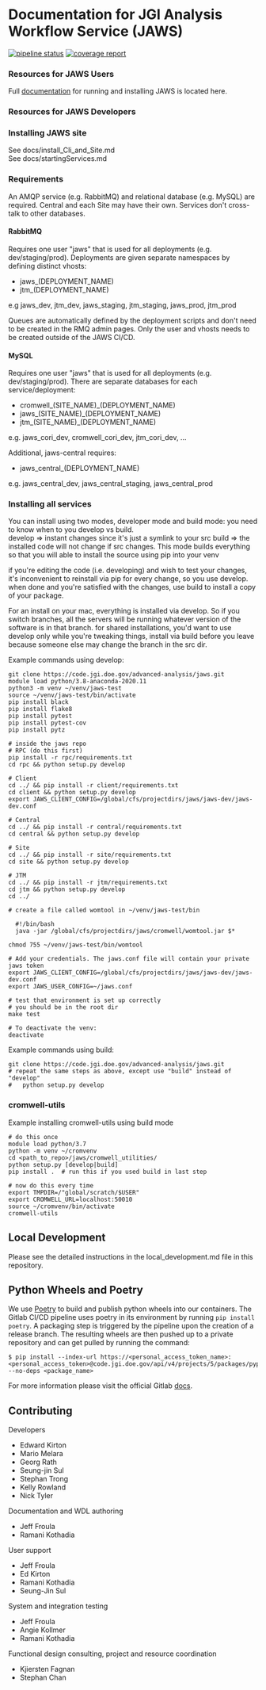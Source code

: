 # Documentation for JGI Analysis Workflow Service (JAWS)

[![pipeline status](https://code.jgi.doe.gov/advanced-analysis/jaws/badges/dev/pipeline.svg)](https://code.jgi.doe.gov/advanced-analysis/jaws/commits/dev) [![coverage report](https://code.jgi.doe.gov/advanced-analysis/jaws/badges/dev/coverage.svg)](https://code.jgi.doe.gov/advanced-analysis/jaws/commits/dev)

### Resources for JAWS Users
Full [documentation](https://jaws-docs.readthedocs.io) for running and installing JAWS is located here.


### Resources for JAWS Developers

### Installing JAWS site
See docs/install_Cli_and_Site.md  
See docs/startingServices.md  


### Requirements

An AMQP service (e.g. RabbitMQ) and relational database (e.g. MySQL) are required.  Central and each Site may have their own.  Services don't cross-talk to other databases.

#### RabbitMQ

Requires one user "jaws" that is used for all deployments (e.g. dev/staging/prod).  Deployments are given separate namespaces by defining distinct vhosts:

  - jaws_(DEPLOYMENT_NAME)
  - jtm_(DEPLOYMENT_NAME)

e.g jaws_dev, jtm_dev, jaws_staging, jtm_staging, jaws_prod, jtm_prod

Queues are automatically defined by the deployment scripts and don't need to be created in the RMQ admin pages.  Only the user and vhosts needs to be created outside of the JAWS CI/CD.


#### MySQL

Requires one user "jaws" that is used for all deployments (e.g. dev/staging/prod).  There are separate databases for each service/deployment:

  - cromwell_(SITE_NAME)_(DEPLOYMENT_NAME)
  - jaws_(SITE_NAME)_(DEPLOYMENT_NAME)
  - jtm_(SITE_NAME)_(DEPLOYMENT_NAME)

e.g. jaws_cori_dev, cromwell_cori_dev, jtm_cori_dev, ...

Additional, jaws-central requires:

  - jaws_central_(DEPLOYMENT_NAME)

e.g. jaws_central_dev, jaws_central_staging, jaws_central_prod


### Installing all services 
You can install using two modes, developer mode and build mode:
you need to know when to you develop vs build.  
	develop => instant changes since it's just a symlink to your src
	build => the installed code will not change if src changes. This mode builds everything so that you will able to install the source using pip into your venv

if you're editing the code (i.e. developing) and wish to test your changes, it's inconvenient to reinstall via pip for every change, so you use develop.  when done and you're satisfied with the changes, use build to install a copy of your package.

For an install on your mac, everything is installed via develop.  So if you switch branches, all the servers will be running whatever version of the software is in that branch.  for shared installations, you'd want to use develop only while you're tweaking things, install via build before you leave because someone else may change the branch in the src dir.

Example commands using develop:

```
git clone https://code.jgi.doe.gov/advanced-analysis/jaws.git
module load python/3.8-anaconda-2020.11
python3 -m venv ~/venv/jaws-test
source ~/venv/jaws-test/bin/activate
pip install black
pip install flake8
pip install pytest
pip install pytest-cov
pip install pytz

# inside the jaws repo 
# RPC (do this first)
pip install -r rpc/requirements.txt 
cd rpc && python setup.py develop

# Client
cd ../ && pip install -r client/requirements.txt
cd client && python setup.py develop
export JAWS_CLIENT_CONFIG=/global/cfs/projectdirs/jaws/jaws-dev/jaws-dev.conf

# Central
cd ../ && pip install -r central/requirements.txt
cd central && python setup.py develop

# Site
cd ../ && pip install -r site/requirements.txt
cd site && python setup.py develop

# JTM
cd ../ && pip install -r jtm/requirements.txt
cd jtm && python setup.py develop
cd ../

# create a file called womtool in ~/venv/jaws-test/bin
 
  #!/bin/bash
  java -jar /global/cfs/projectdirs/jaws/cromwell/womtool.jar $*

chmod 755 ~/venv/jaws-test/bin/womtool

# Add your credentials. The jaws.conf file will contain your private jaws token
export JAWS_CLIENT_CONFIG=/global/cfs/projectdirs/jaws/jaws-dev/jaws-dev.conf
export JAWS_USER_CONFIG=~/jaws.conf

# test that environment is set up correctly
# you should be in the root dir
make test

# To deactivate the venv:
deactivate
```

Example commands using build:

```
git clone https://code.jgi.doe.gov/advanced-analysis/jaws.git
# repeat the same steps as above, except use "build" instead of "develop"
#   python setup.py develop

```

### cromwell-utils
Example installing cromwell-utils using build mode

```
# do this once
module load python/3.7
python -m venv ~/cromvenv
cd <path_to_repo>/jaws/cromwell_utilities/
python setup.py [develop|build]
pip install .  # run this if you used build in last step

# now do this every time
export TMPDIR=/"global/scratch/$USER"
export CROMWELL_URL=localhost:50010
source ~/cromvenv/bin/activate
cromwell-utils
```

## Local Development

Please see the detailed instructions in the local_development.md file in this repository.
## Python Wheels and Poetry
We use [Poetry](https://python-poetry.org/) to build and publish python wheels into our containers. The Gitlab CI/CD pipeline 
uses poetry in its environment by running `pip install poetry`. A packaging step is triggered by the pipeline upon the creation of a
release branch. The resulting wheels are then pushed up to a private repository and can get pulled by running the command: 

```shell
$ pip install --index-url https://<personal_access_token_name>:<personal_access_token>@code.jgi.doe.gov/api/v4/projects/5/packages/pypi/simple --no-deps <package_name>
```
For more information please visit the official Gitlab [docs](https://docs.gitlab.com/ee/user/packages/package_registry/index.html).


## Contributing
Developers
* Edward Kirton
* Mario Melara
* Georg Rath
* Seung-jin Sul
* Stephan Trong
* Kelly Rowland
* Nick Tyler

Documentation and WDL authoring
* Jeff Froula
* Ramani Kothadia
 
User support
* Jeff Froula
* Ed Kirton
* Ramani Kothadia
* Seung-Jin Sul

System and integration testing
* Jeff Froula
* Angie Kollmer
* Ramani Kothadia

Functional design consulting, project and resource coordination
* Kjiersten Fagnan
* Stephan Chan

